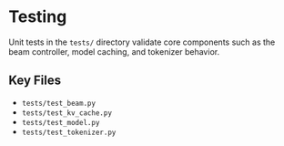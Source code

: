 # Testing

Unit tests in the `tests/` directory validate core components such as the beam controller, model caching, and tokenizer behavior.

## Key Files
- `tests/test_beam.py`
- `tests/test_kv_cache.py`
- `tests/test_model.py`
- `tests/test_tokenizer.py`
